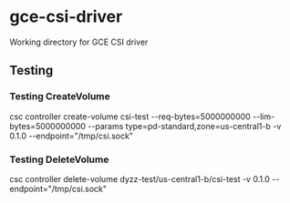 # gce-csi-driver
Working directory for GCE CSI driver

## Testing

### Testing CreateVolume
csc controller create-volume csi-test --req-bytes=5000000000 --lim-bytes=5000000000 --params type=pd-standard,zone=us-central1-b -v 0.1.0 --endpoint="/tmp/csi.sock"

### Testing DeleteVolume
csc controller delete-volume dyzz-test/us-central1-b/csi-test -v 0.1.0 --endpoint="/tmp/csi.sock"